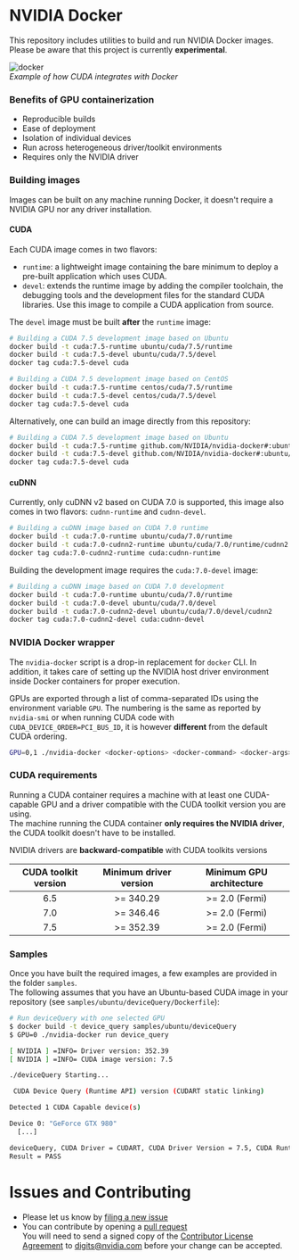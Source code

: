 # NVIDIA Docker
This repository includes utilities to build and run NVIDIA Docker images.  
Please be aware that this project is currently **experimental**.  

![docker](https://cloud.githubusercontent.com/assets/3028125/11199468/c0e09f50-8c82-11e5-846d-1f5e6a410598.png)  
*Example of how CUDA integrates with Docker*  

### Benefits of GPU containerization

* Reproducible builds
* Ease of deployment
* Isolation of individual devices
* Run across heterogeneous driver/toolkit environments
* Requires only the NVIDIA driver

### Building images

Images can be built on any machine running Docker, it doesn't require a NVIDIA GPU nor any driver installation.

#### CUDA
Each CUDA image comes in two flavors:
* ```runtime```: a lightweight image containing the bare minimum to deploy a pre-built application which uses CUDA.
* ```devel```: extends the runtime image by adding the compiler toolchain, the debugging tools and the development files for the standard CUDA libraries. Use this image to compile a CUDA application from source.

The ```devel``` image must be built **after** the ```runtime``` image:
```sh
# Building a CUDA 7.5 development image based on Ubuntu
docker build -t cuda:7.5-runtime ubuntu/cuda/7.5/runtime
docker build -t cuda:7.5-devel ubuntu/cuda/7.5/devel
docker tag cuda:7.5-devel cuda
```

```sh
# Building a CUDA 7.5 development image based on CentOS
docker build -t cuda:7.5-runtime centos/cuda/7.5/runtime
docker build -t cuda:7.5-devel centos/cuda/7.5/devel
docker tag cuda:7.5-devel cuda
```

Alternatively, one can build an image directly from this repository:
```sh
# Building a CUDA 7.5 development image based on Ubuntu
docker build -t cuda:7.5-runtime github.com/NVIDIA/nvidia-docker#:ubuntu/cuda/7.5/runtime
docker build -t cuda:7.5-devel github.com/NVIDIA/nvidia-docker#:ubuntu/cuda/7.5/devel
docker tag cuda:7.5-devel cuda
```

#### cuDNN

Currently, only cuDNN v2 based on CUDA 7.0 is supported, this image also comes in two flavors: ```cudnn-runtime``` and ```cudnn-devel```.
```sh
# Building a cuDNN image based on CUDA 7.0 runtime
docker build -t cuda:7.0-runtime ubuntu/cuda/7.0/runtime
docker build -t cuda:7.0-cudnn2-runtime ubuntu/cuda/7.0/runtime/cudnn2
docker tag cuda:7.0-cudnn2-runtime cuda:cudnn-runtime
```

Building the development image requires the ``cuda:7.0-devel`` image:
```sh
# Building a cuDNN image based on CUDA 7.0 development
docker build -t cuda:7.0-runtime ubuntu/cuda/7.0/runtime
docker build -t cuda:7.0-devel ubuntu/cuda/7.0/devel
docker build -t cuda:7.0-cudnn2-devel ubuntu/cuda/7.0/devel/cudnn2
docker tag cuda:7.0-cudnn2-devel cuda:cudnn-devel
```

### NVIDIA Docker wrapper

The ```nvidia-docker``` script is a drop-in replacement for ```docker``` CLI. In addition, it takes care of setting up the NVIDIA host driver environment inside Docker containers for proper execution.

GPUs are exported through a list of comma-separated IDs using the environment variable ```GPU```.
The numbering is the same as reported by ```nvidia-smi``` or when running CUDA code with ```CUDA_DEVICE_ORDER=PCI_BUS_ID```, it is however **different** from the default CUDA ordering.

```sh
GPU=0,1 ./nvidia-docker <docker-options> <docker-command> <docker-args>
```

### CUDA requirements

Running a CUDA container requires a machine with at least one CUDA-capable GPU and a driver compatible with the CUDA toolkit version you are using.  
The machine running the CUDA container **only requires the NVIDIA driver**, the CUDA toolkit doesn't have to be installed.

NVIDIA drivers are **backward-compatible** with CUDA toolkits versions

CUDA toolkit version   | Minimum driver version  | Minimum GPU architecture
:---------------------:|:-----------------------:|:-------------------------:
  6.5                  | >= 340.29               | >= 2.0 (Fermi)
  7.0                  | >= 346.46               | >= 2.0 (Fermi)
  7.5                  | >= 352.39               | >= 2.0 (Fermi)


### Samples

Once you have built the required images, a few examples are provided in the folder ```samples```.  
The following assumes that you have an Ubuntu-based CUDA image in your repository (see ```samples/ubuntu/deviceQuery/Dockerfile```):
```sh
# Run deviceQuery with one selected GPU
$ docker build -t device_query samples/ubuntu/deviceQuery
$ GPU=0 ./nvidia-docker run device_query

[ NVIDIA ] =INFO= Driver version: 352.39
[ NVIDIA ] =INFO= CUDA image version: 7.5

./deviceQuery Starting...

 CUDA Device Query (Runtime API) version (CUDART static linking)

Detected 1 CUDA Capable device(s)

Device 0: "GeForce GTX 980"
  [...]

deviceQuery, CUDA Driver = CUDART, CUDA Driver Version = 7.5, CUDA Runtime Version = 7.5, NumDevs = 1, Device0 = GeForce GTX 980
Result = PASS
```

# Issues and Contributing
* Please let us know by [filing a new issue](https://github.com/NVIDIA/nvidia-docker/issues/new)
* You can contribute by opening a [pull request](https://help.github.com/articles/using-pull-requests/)  
You will need to send a signed copy of the [Contributor License Agreement](CLA) to digits@nvidia.com before your change can be accepted.
